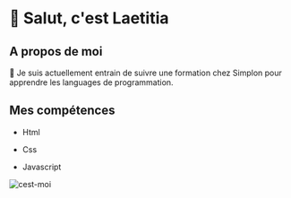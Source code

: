 <h1> 🌸 Salut, c'est Laetitia</h1>

<h2>A propos de moi</h2>

🧁 Je suis actuellement entrain de suivre une formation chez Simplon pour apprendre les languages de programmation. 


<h2>Mes compétences</h2>

- Html
* Css
+ Javascript



![cest-moi](https://github.com/Laeti013/Laeti013/assets/153726593/c37fbc23-6e15-4633-96d6-42caf5cd0c91)


